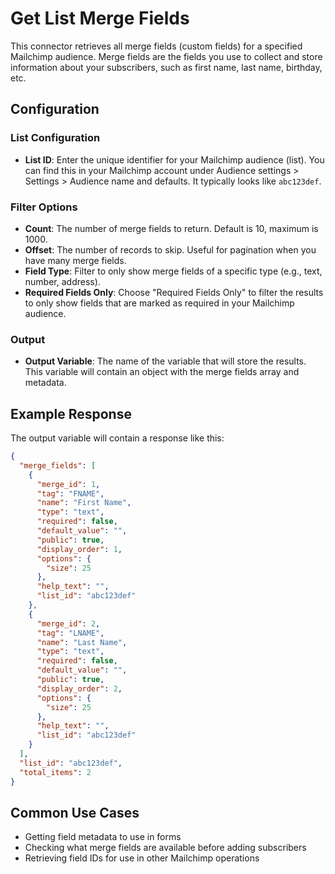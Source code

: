 # Get List Merge Fields

This connector retrieves all merge fields (custom fields) for a specified Mailchimp audience. Merge fields are the fields you use to collect and store information about your subscribers, such as first name, last name, birthday, etc.

## Configuration

### List Configuration

- **List ID**: Enter the unique identifier for your Mailchimp audience (list). You can find this in your Mailchimp account under Audience settings > Settings > Audience name and defaults. It typically looks like `abc123def`.

### Filter Options

- **Count**: The number of merge fields to return. Default is 10, maximum is 1000.
- **Offset**: The number of records to skip. Useful for pagination when you have many merge fields.
- **Field Type**: Filter to only show merge fields of a specific type (e.g., text, number, address).
- **Required Fields Only**: Choose "Required Fields Only" to filter the results to only show fields that are marked as required in your Mailchimp audience.

### Output

- **Output Variable**: The name of the variable that will store the results. This variable will contain an object with the merge fields array and metadata.

## Example Response

The output variable will contain a response like this:

```json
{
  "merge_fields": [
    {
      "merge_id": 1,
      "tag": "FNAME",
      "name": "First Name",
      "type": "text",
      "required": false,
      "default_value": "",
      "public": true,
      "display_order": 1,
      "options": {
        "size": 25
      },
      "help_text": "",
      "list_id": "abc123def"
    },
    {
      "merge_id": 2,
      "tag": "LNAME",
      "name": "Last Name",
      "type": "text",
      "required": false,
      "default_value": "",
      "public": true,
      "display_order": 2,
      "options": {
        "size": 25
      },
      "help_text": "",
      "list_id": "abc123def"
    }
  ],
  "list_id": "abc123def",
  "total_items": 2
}
```

## Common Use Cases

- Getting field metadata to use in forms
- Checking what merge fields are available before adding subscribers
- Retrieving field IDs for use in other Mailchimp operations